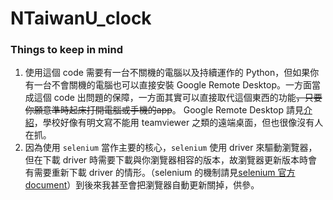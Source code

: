 # NTaiwanU_clock

### Things to keep in mind
1. 使用這個 code 需要有一台不關機的電腦以及持續運作的 Python，但如果你有一台不會關機的電腦也可以直接安裝 Google Remote Desktop。一方面當成這個 code 出問題的保障，一方面其實可以直接取代這個東西的功能~~，只要你願意準時起床打開電腦或手機的app~~。 Google Remote Desktop 請見[介紹](https://remotedesktop.google.com/)，學校好像有明文寫不能用 teamviewer 之類的遠端桌面，但也很像沒有人在抓。
2. 因為使用 `selenium` 當作主要的核心，`selenium` 使用 driver 來驅動瀏覽器，但在下載 driver 時需要下載與你瀏覽器相容的版本，故瀏覽器更新版本時會有需要重新下載 driver 的情形。（selenium 的機制請見[selenium 官方 document](https://selenium-python.readthedocs.io/getting-started.html)）到後來我甚至會把瀏覽器自動更新關掉，供參。
